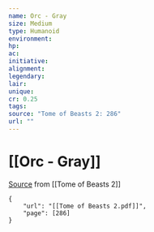 ```yaml
---
name: Orc - Gray
size: Medium
type: Humanoid
environment: 
hp: 
ac: 
initiative: 
alignment: 
legendary: 
lair: 
unique: 
cr: 0.25
tags: 
source: "Tome of Beasts 2: 286"
url: ""
---
```

# [[Orc - Gray]]

[Source](zotero://open-pdf/library/items/9UQIAB6R?page=286) from [[Tome of Beasts 2]]

```pdf
{
	"url": "[[Tome of Beasts 2.pdf]]",
	"page": [286]
}
```

